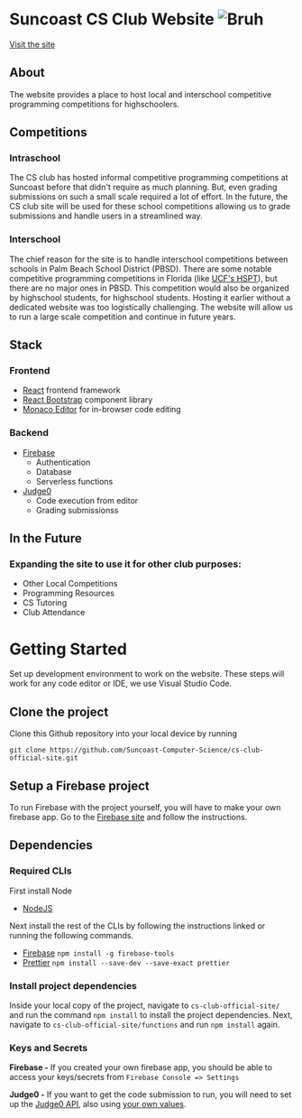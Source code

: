 # Suncoast CS Club Website ![Bruh](https://github.com/Suncoast-Computer-Science/cs-club-official-site/actions/workflows/firebase-hosting-push.yml/badge.svg)

[Visit the site](https://competition-submission-app.firebaseapp.com/)

## About

The website provides a place to host local and interschool competitive programming competitions for highschoolers.

## Competitions

### Intraschool

The CS club has hosted informal competitive programming competitions at Suncoast before that didn't require as much planning. But, even grading submissions on such a small scale required a lot of effort. In the future, the CS club site will be used for these school competitions allowing us to grade submissions and handle users in a streamlined way.

### Interschool

The chief reason for the site is to handle interschool competitions between schools in Palm Beach School District (PBSD). There are some notable competitive programming competitions in Florida (like [UCF's HSPT](https://hspt.ucfprogrammingteam.org/)), but there are no major ones in PBSD. This competition would also be organized by highschool students, for highschool students. Hosting it earlier without a dedicated website was too logistically challenging. The website will allow us to run a large scale competition and continue in future years.

## Stack

### Frontend

- [React](https://reactjs.org/) frontend framework
- [React Bootstrap](https://react-bootstrap.github.io/) component library
- [Monaco Editor](https://microsoft.github.io/monaco-editor/) for in-browser code editing

### Backend

- [Firebase](https://firebase.google.com/)
  - Authentication
  - Database
  - Serverless functions
- [Judge0](https://judge0.com/)
  - Code execution from editor
  - Grading submissionss

## In the Future

### Expanding the site to use it for other club purposes:

- Other Local Competitions
- Programming Resources
- CS Tutoring
- Club Attendance

# Getting Started

Set up development environment to work on the website. These steps will work for any code editor or IDE, we use Visual Studio Code.

## Clone the project

Clone this Github repository into your local device by running

    git clone https://github.com/Suncoast-Computer-Science/cs-club-official-site.git

## Setup a Firebase project

To run Firebase with the project yourself, you will have to make your own firebase app. Go to the [Firebase site](https://firebase.google.com/) and follow the instructions.

## Dependencies

### Required CLIs
First install Node

- [NodeJS](https://nodejs.org/en/)

Next install the rest of the CLIs by following the instructions linked or running the following commands.

- [Firebase](https://firebase.google.com/docs/cli) `npm install -g firebase-tools`
- [Prettier](https://prettier.io/docs/en/install.html) `npm install --save-dev --save-exact prettier`

### Install project dependencies

Inside your local copy of the project, navigate to `cs-club-official-site/` and run the command `npm install` to install the project dependencies. Next, navigate to `cs-club-official-site/functions` and run `npm install` again.

### Keys and Secrets

**Firebase -**
If you created your own firebase app, you should be able to access your keys/secrets from `Firebase Console => Settings`

**Judge0 -**
If you want to get the code submission to run, you will need to set up the [Judge0 API](https://ce.judge0.com/), also using [your own values](https://rapidapi.com/judge0-official/api/judge0-ce).
